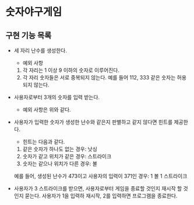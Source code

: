 # 숫자야구게임
## 구현 기능 목록
- 세 자리 난수를 생성한다.
    * 예외 사항
    1. 각 자리는 1 이상 9 이하의 숫자로 이루어진다.
    2. 각 자리 숫자들은 서로 중복되지 않는다. 예를 들어 112, 333 같은 숫자는
    허용되지 않는다. 

- 사용자로부터 3개의 숫자를 입력 받는다.
    * 예외 사항은 위와 같다.

- 사용자가 입력한 숫자가 생성한 난수와 같은지 판별하고 같지 않다면 힌트를 제공한다.
    * 힌트는 다음과 같다.
    1. 같은 숫자가 하나도 없는 경우: 낫싱
    2. 숫자가 같고 위치가 같은 경우: 스트라이크
    3. 숫자는 같으나 위치가 다른 경우: 볼

    예를 들어, 생성된 난수가 473이고 사용자의 입력이 371인 경우:
    1 볼 1 스트라이크
    
- 사용자가 3 스트라이크를 받으면, 사용자로부터 게임을 종료할 것인지 재시작 할 것인지 묻는다.
사용자가 1을 입력하 재시작, 2를 입력하면 프로그램을 종료한다.
